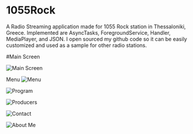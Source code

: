 # 1055Rock
A Radio Streaming application made for 1055 Rock station in Thessaloniki, Greece. Implemented are AsyncTasks, ForegroundService, Handler, MediaPlayer, and JSON. I open sourced my github code so it can be easily customized and used as a sample for other radio stations.

#Main Screen

![Main Screen](https://lh3.googleusercontent.com/mYwYNZRP6-uSyHm2OjpvWPoNSN3-g_JX0PVIDgd216PatRTA5jNrror1XGYMg3eOZm56HSO80EpreQ=w2560-h1329-rw)

Menu
![Menu](https://lh5.googleusercontent.com/9wUJiIfMvKV8_Qe1ODZqzmKK8Y99OTtTNrgQ6e59mBxe4c7PEy4u5beX3k2ZMLhbMdUOvC_BuPSq7w=w2560-h1297-rw)

![Program](https://lh3.googleusercontent.com/TIm_vYhCatxkITrmGUl3ZVwAkfTk6wr2yP8QrpNGeNGcWVb1oPWqTlqRI_snFqcRDE-hJs-2BSJLvA=w2560-h1297-rw)

![Producers](https://lh6.googleusercontent.com/ZDx2HICCdrcAoenxGg9V-EMndrqEEn_ljKOqgtIClozlZkqlCZ72ACKHzlaDsUM98uY1QHclgBT-Og=w1825-h1297-rw)

![Contact](https://lh5.googleusercontent.com/khuqS5ZmnsB-6qgT2v6-xvyF4mQZ90-jFBJgEukVsrAo4cYN96SF2ve45ucRObVlciyB2SsjWeWNGg=w1825-h1297-rw)

![About Me](https://lh3.googleusercontent.com/vahNv6UwpdUyZIE7KmYSQ5QlzNg-AKHi7RdI0ROqFN2FuaKvuMziDGu6ro8tXjV5J2VkxX8lM50SDg=w1825-h1297-rw)
